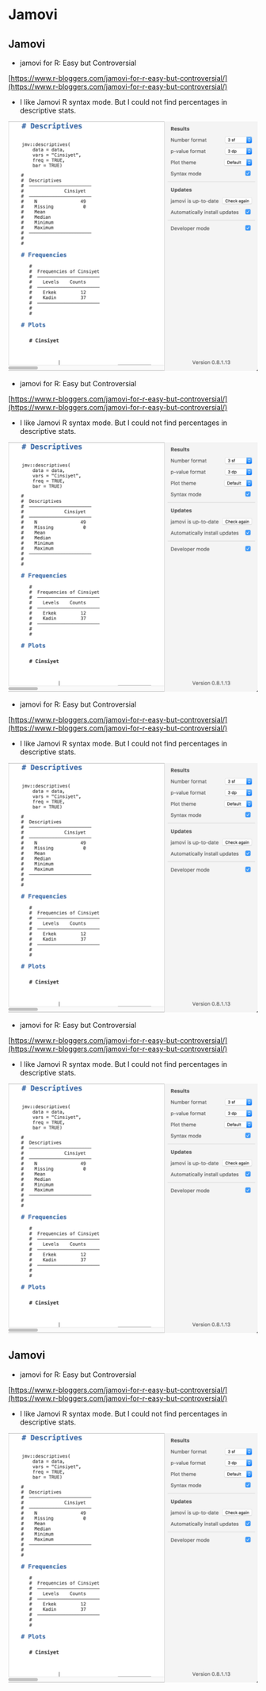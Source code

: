 # Jamovi

## Jamovi

* jamovi for R: Easy but Controversial

[https://www.r-bloggers.com/jamovi-for-r-easy-but-controversial/](https://www.r-bloggers.com/jamovi-for-r-easy-but-controversial/)

* I like Jamovi R syntax mode. But I could not find percentages in descriptive stats.

![](<../.gitbook/assets/ekran-resmi-2018-01-06-14.58.43 (4) (4) (4) (1) (1).png>)

* jamovi for R: Easy but Controversial

[https://www.r-bloggers.com/jamovi-for-r-easy-but-controversial/](https://www.r-bloggers.com/jamovi-for-r-easy-but-controversial/)

* I like Jamovi R syntax mode. But I could not find percentages in descriptive stats.

![](<../.gitbook/assets/ekran-resmi-2018-01-06-14.58.43 (4) (4) (4) (1) (2) (1).png>)

* jamovi for R: Easy but Controversial

[https://www.r-bloggers.com/jamovi-for-r-easy-but-controversial/](https://www.r-bloggers.com/jamovi-for-r-easy-but-controversial/)

* I like Jamovi R syntax mode. But I could not find percentages in descriptive stats.

![](<../.gitbook/assets/ekran-resmi-2018-01-06-14.58.43 (4) (4) (4) (1) (2) (2).png>)

* jamovi for R: Easy but Controversial

[https://www.r-bloggers.com/jamovi-for-r-easy-but-controversial/](https://www.r-bloggers.com/jamovi-for-r-easy-but-controversial/)

* I like Jamovi R syntax mode. But I could not find percentages in descriptive stats.

![](<../.gitbook/assets/ekran-resmi-2018-01-06-14.58.43 (4) (4) (4) (1) (2) (3).png>)

## Jamovi

* jamovi for R: Easy but Controversial

[https://www.r-bloggers.com/jamovi-for-r-easy-but-controversial/](https://www.r-bloggers.com/jamovi-for-r-easy-but-controversial/)

* I like Jamovi R syntax mode. But I could not find percentages in descriptive stats.

![](<../.gitbook/assets/ekran-resmi-2018-01-06-14.58.43 (4) (4) (4) (1) (2).png>)
